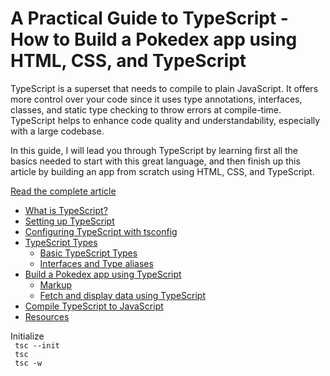 # A Practical Guide to TypeScript - How to Build a Pokedex app using HTML, CSS, and TypeScript

TypeScript is a superset that needs to compile to plain JavaScript. It offers more control over your code since it uses type annotations, interfaces, classes, and static type checking to throw errors at compile-time. TypeScript helps to enhance code quality and understandability, especially with a large codebase.

In this guide, I will lead you through TypeScript by learning first all the basics needed to start with this great language, and then finish up this article by building an app from scratch using HTML, CSS, and TypeScript.

[Read the complete article](https://www.ibrahima-ndaw.com/blog/a-practical-guide-to-typescript)

- [What is TypeScript?](#what-is-typescript)
- [Setting up TypeScript](#setting-up-typescript)
- [Configuring TypeScript with tsconfig](#configuring-typescript-with-tsconfig)
- [TypeScript Types](#typescript-types)
  - [Basic TypeScript Types](#basic-typescript-types)
  - [Interfaces and Type aliases](#interfaces-and-type-aliases)
- [Build a Pokedex app using TypeScript](#build-a-pokedex-app-using-typescript)
  - [Markup](#markup)
  - [Fetch and display data using TypeScript](#fetch-and-display-data-using-typescript)
- [Compile TypeScript to JavaScript](#compile-typescript-to-javascript)
- [Resources](#resources)

Initialize
<br>
<code> tsc --init</code>
<br>
<code> tsc</code>
<br>
<code> tsc -w</code>

